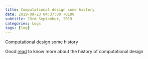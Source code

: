 ```yaml
---
title: Computational design some history
date: 2019-09-23 04:37:00 +0100
subtitle: 23rd September, 2019
categories: Logs
tags: [log]
---
```


Computational design some history

Good [read](https://eyeondesign.aiga.org/how-an-mit-research-group-turned-computer-code-into-a-modern-design-medium/) to know more about the history of computational design